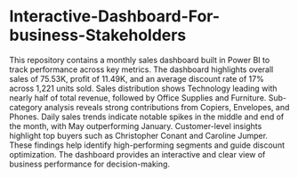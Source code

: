 # Interactive-Dashboard-For-business-Stakeholders
This repository contains a monthly sales dashboard built in Power BI to track performance across key metrics. The dashboard highlights overall sales of 75.53K, profit of 11.49K, and an average discount rate of 17% across 1,221 units sold. Sales distribution shows Technology leading with nearly half of total revenue, followed by Office Supplies and Furniture. Sub-category analysis reveals strong contributions from Copiers, Envelopes, and Phones. Daily sales trends indicate notable spikes in the middle and end of the month, with May outperforming January. Customer-level insights highlight top buyers such as Christopher Conant and Caroline Jumper. These findings help identify high-performing segments and guide discount optimization. The dashboard provides an interactive and clear view of business performance for decision-making.
